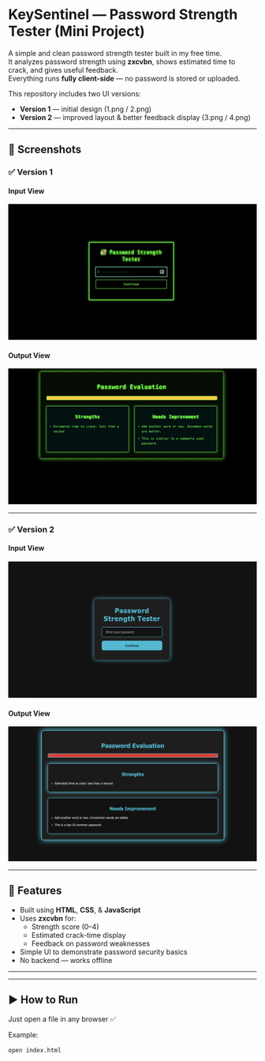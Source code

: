 # KeySentinel — Password Strength Tester (Mini Project)

A simple and clean password strength tester built in my free time.  
It analyzes password strength using **zxcvbn**, shows estimated time to crack, and gives useful feedback.  
Everything runs **fully client-side** — no password is stored or uploaded.

This repository includes two UI versions:
- **Version 1** — initial design (1.png / 2.png)
- **Version 2** — improved layout & better feedback display (3.png / 4.png)

---

## 📸 Screenshots

### ✅ Version 1
#### Input View
![v1 Input](./1.png)

#### Output View
![v1 Output](./2.png)

---

### ✅ Version 2
#### Input View
![v2 Input](./3.png)

#### Output View
![v2 Output](./4.png)

---

## 🚀 Features
- Built using **HTML**, **CSS**, & **JavaScript**
- Uses **zxcvbn** for:
  - Strength score (0–4)
  - Estimated crack-time display
  - Feedback on password weaknesses
- Simple UI to demonstrate password security basics
- No backend — works offline

---

---

## ▶️ How to Run
Just open a file in any browser ✅

Example:
```bash
open index.html   
  

